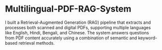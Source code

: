 # Multilingual-PDF-RAG-System
I built a Retrieval-Augmented Generation (RAG) pipeline that extracts and processes both scanned and digital PDFs, supporting multiple languages like English, Hindi, Bengali, and Chinese. The system answers questions from PDF content accurately using a combination of semantic and keyword-based retrieval methods.
